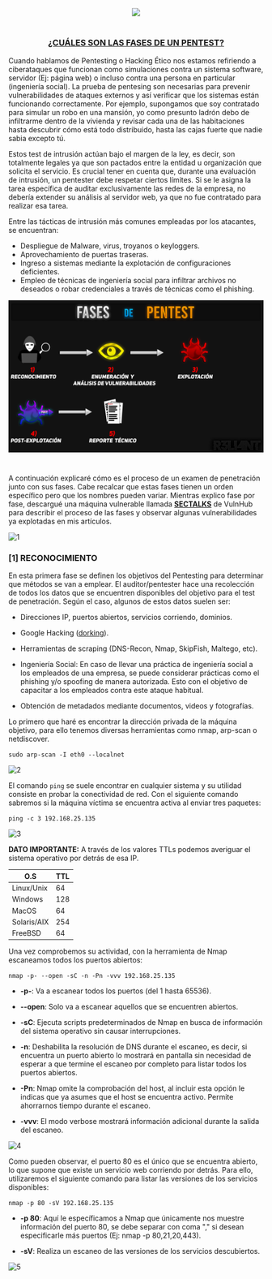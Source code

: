 <p align="center">
  <a href="https://github.com/DenverCoder1/readme-typing-svg"><img src="https://readme-typing-svg.herokuapp.com?font=Fira+Code&pause=1000&color=008FFF&width=250&lines=Fases+de+un+Pentest"></a>
</p>

<h1 align="center"></h1>

<h3 align="center"><ins>¿CUÁLES SON LAS FASES DE UN PENTEST?</ins></h3>

Cuando hablamos de Pentesting o Hacking Ético nos estamos refiriendo a ciberataques que funcionan como simulaciones contra un sistema software, servidor (Ej: página web) o incluso contra una persona en particular (ingeniería social). La prueba de pentesing son necesarias para prevenir vulnerabilidades de ataques externos y así verificar que los sistemas están funcionando correctamente. Por ejemplo, supongamos que soy contratado para simular un robo en una mansión, yo como presunto ladrón debo de infiltrarme dentro de la vivienda y revisar cada una de las habitaciones hasta descubrir cómo está todo distribuido, hasta las cajas fuerte que nadie sabia excepto tú.

Estos test de intrusión actúan bajo el margen de la ley, es decir, son totalmente legales ya que son pactados entre la entidad u organización que solicita el servicio. Es crucial tener en cuenta que, durante una evaluación de intrusión, un pentester debe respetar ciertos límites. Si se le asigna la tarea específica de auditar exclusivamente las redes de la empresa, no debería extender su análisis al servidor web, ya que no fue contratado para realizar esa tarea.

Entre las tácticas de intrusión más comunes empleadas por los atacantes, se encuentran:

- Despliegue de Malware, virus, troyanos o keyloggers.
- Aprovechamiento de puertas traseras.
- Ingreso a sistemas mediante la explotación de configuraciones deficientes.
- Empleo de técnicas de ingeniería social para infiltrar archivos no deseados o robar credenciales a través de técnicas como el phishing.

<p align="center">
  <img src="https://github.com/R3LI4NT/articulos/blob/main/Ciberseguridad/Reportes_Informes/GNU-Linux/img/fases_pentest.png">
</p>

<h1 align="center"></h1>


A continuación explicaré cómo  es el proceso de un examen de penetración junto con sus fases. Cabe recalcar que estas fases tienen un orden específico pero que los nombres pueden variar. Mientras explico fase por fase, descargué una máquina vulnerable llamada <a href="https://www.vulnhub.com/entry/sectalks-bne0x03-simple,141/">**SECTALKS**</a> de VulnHub para describir el proceso de las fases y observar algunas vulnerabilidades ya explotadas en mis artículos.

![1](https://github.com/R3LI4NT/articulos/assets/75953873/ebf3505d-7c30-4969-a409-efebf4556dce)

### [1] RECONOCIMIENTO

En esta primera fase se definen los objetivos del Pentesting para determinar que métodos se van a emplear. El auditor/pentester hace una recolección de todos los datos que se encuentren disponibles del objetivo para el test de penetración. Según el caso, algunos de estos datos suelen ser:

- Direcciones IP, puertos abiertos, servicios corriendo, dominios.

- Google Hacking (<a href="https://github.com/R3LI4NT/articulos/blob/main/Pentesting/ING-SOCIAL/Doxing_OSINT.md">dorking</a>).

- Herramientas de scraping (DNS-Recon, Nmap, SkipFish, Maltego, etc).

- Ingeniería Social: En caso de llevar una práctica de ingeniería social a los empleados de una empresa, se puede considerar prácticas como el phishing y/o spoofing de manera autorizada. Esto con el objetivo de capacitar a los empleados contra este ataque habitual.

- Obtención de metadados mediante documentos, videos y fotografías.

Lo primero que haré es encontrar la dirección privada de la máquina objetivo, para ello tenemos diversas herramientas como nmap, arp-scan o netdiscover.

```
sudo arp-scan -I eth0 --localnet
```

![2](https://github.com/R3LI4NT/articulos/assets/75953873/27bbeeb6-ee38-489b-98a4-681d69620496)

El comando `ping` se suele encontrar en cualquier sistema y su utilidad consiste en probar la conectividad de red. Con el siguiente comando sabremos si la máquina víctima se encuentra activa al enviar tres paquetes:

```
ping -c 3 192.168.25.135
```

![3](https://github.com/R3LI4NT/articulos/assets/75953873/669edae0-657b-4eb9-b88a-21f75416f775)

**DATO IMPORTANTE:** A través de los valores TTLs podemos averiguar el sistema operativo por detrás de esa IP.

| O.S | TTL|
| ------------- | ------------- |
| Linux/Unix | 64 |
| Windows | 128 |
| MacOS | 64 |
| Solaris/AIX |  254 |
| FreeBSD | 64 |

Una vez comprobemos su actividad, con la herramienta de Nmap escaneamos todos los puertos abiertos:

```
nmap -p- --open -sC -n -Pn -vvv 192.168.25.135
```

- **-p-**: Va a escanear todos los puertos (del 1 hasta 65536).

- **--open**: Solo va a escanear aquellos que se encuentren abiertos.

- **-sC**: Ejecuta scripts predeterminados de Nmap en busca de información del sistema operativo sin causar interrupciones.

- **-n**: Deshabilita la resolución de DNS durante el escaneo, es decir, si encuentra un puerto abierto lo mostrará en pantalla sin necesidad de esperar a que termine el escaneo por completo para listar todos los puertos abiertos.

- **-Pn**: Nmap omite la comprobación del host, al incluir esta opción le indicas que ya asumes que el host se encuentra activo. Permite ahorrarnos tiempo durante el escaneo.

- **-vvv**: El modo verbose mostrará información adicional durante la salida del escaneo. 

![4](https://github.com/R3LI4NT/articulos/assets/75953873/3ec1aefa-853c-4b45-bc01-6ccf43118547)

Como pueden observar, el puerto 80 es el único que se encuentra abierto, lo que supone que existe un servicio web corriendo por detrás. Para ello, utilizaremos el siguiente comando para listar las versiones de los servicios disponibles:

```
nmap -p 80 -sV 192.168.25.135
```

- **-p 80**: Aquí le específicamos a Nmap que únicamente nos muestre información del puerto 80, se debe separar con coma "," si desean especificarle más puertos (Ej: nmap -p 80,21,20,443).

- **-sV**: Realiza un escaneo de las versiones de los servicios descubiertos.

![5](https://github.com/R3LI4NT/articulos/assets/75953873/2e34a50e-579d-4487-b225-0ca2f3b406ec)
